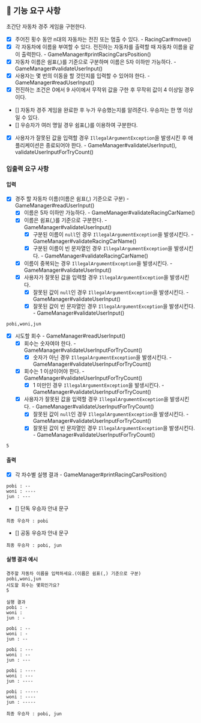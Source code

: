 ## 🚀 기능 요구 사항

초간단 자동차 경주 게임을 구현한다.

- [x] 주어진 횟수 동안 n대의 자동차는 전진 또는 멈출 수 있다. - RacingCar#move()
- [x] 각 자동차에 이름을 부여할 수 있다. 전진하는 자동차를 출력할 때 자동차 이름을 같이 출력한다. - GameManager#printRacingCarsPosition()
- [x] 자동차 이름은 쉼표(,)를 기준으로 구분하며 이름은 5자 이하만 가능하다. - GameManager#validateUserInput()
- [x] 사용자는 몇 번의 이동을 할 것인지를 입력할 수 있어야 한다. - GameManager#readUserInput()
- [x] 전진하는 조건은 0에서 9 사이에서 무작위 값을 구한 후 무작위 값이 4 이상일 경우이다.
- [] 자동차 경주 게임을 완료한 후 누가 우승했는지를 알려준다. 우승자는 한 명 이상일 수 있다.
- [] 우승자가 여러 명일 경우 쉼표(,)를 이용하여 구분한다.
- [x] 사용자가 잘못된 값을 입력할 경우 `IllegalArgumentException`을 발생시킨 후 애플리케이션은 종료되어야 한다. - GameManager#validateUserInput(),
  validateUserInputForTryCount()

### 입출력 요구 사항

#### 입력

- [x] 경주 할 자동차 이름(이름은 쉼표(,) 기준으로 구분) - GameManager#readUserInput()
    - [x] 이름은 5자 이하만 가능하다. - GameManager#validateRacingCarName()
    - [x] 이름은 쉼표(,)를 기준으로 구분한다. - GameManager#validateUserInput()
        - [x] 구분된 이름이 `null`인 경우 `IllegalArgumentException`을 발생시킨다. - GameManager#validateRacingCarName()
        - [x] 구분된 이름이 빈 문자열인 경우 `IllegalArgumentException`을 발생시킨다. - GameManager#validateRacingCarName()
    - [x] 이름이 중복되는 경우 `IllegalArgumentException`을 발생시킨다. - GameManager#validateUserInput()
    - [x] 사용자가 잘못된 값을 입력할 경우 `IllegalArgumentException`을 발생시킨다.
        - [x] 잘못된 값이 `null`인 경우 `IllegalArgumentException`을 발생시킨다. - GameManager#validateUserInput()
        - [x] 잘못된 값이 빈 문자열인 경우 `IllegalArgumentException`을 발생시킨다. - GameManager#validateUserInput()

```
pobi,woni,jun
```

- [x] 시도할 회수 - GameManager#readUserInput()
    - [x] 회수는 숫자여야 한다. - GameManager#validateUserInputForTryCount()
        - [x] 숫자가 아닌 경우 `IllegalArgumentException`을 발생시킨다. - GameManager#validateUserInputForTryCount()
    - [x] 회수는 1 이상이어야 한다. - GameManager#validateUserInputForTryCount()
        - [x] 1 미만인 경우 `IllegalArgumentException`을 발생시킨다. - GameManager#validateUserInputForTryCount()
    - [x] 사용자가 잘못된 값을 입력할 경우 `IllegalArgumentException`을 발생시킨다. - GameManager#validateUserInputForTryCount()
        - [x] 잘못된 값이 `null`인 경우 `IllegalArgumentException`을 발생시킨다. - GameManager#validateUserInputForTryCount()
        - [x] 잘못된 값이 빈 문자열인 경우 `IllegalArgumentException`을 발생시킨다. - GameManager#validateUserInputForTryCount()

```
5
```

#### 출력

- [x] 각 차수별 실행 결과 - GameManager#printRacingCarsPosition()

```
pobi : --
woni : ----
jun : ---
```

- [] 단독 우승자 안내 문구

```
최종 우승자 : pobi
```

- [] 공동 우승자 안내 문구

```
최종 우승자 : pobi, jun
```

#### 실행 결과 예시

```
경주할 자동차 이름을 입력하세요.(이름은 쉼표(,) 기준으로 구분)
pobi,woni,jun
시도할 회수는 몇회인가요?
5

실행 결과
pobi : -
woni : 
jun : -

pobi : --
woni : -
jun : --

pobi : ---
woni : --
jun : ---

pobi : ----
woni : ---
jun : ----

pobi : -----
woni : ----
jun : -----

최종 우승자 : pobi, jun
```

